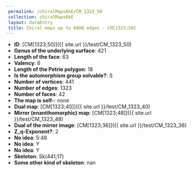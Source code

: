 ```yaml
--- 
 permalink: /chiralMaps6kE/CM_1323_50 
 collection: chiralMaps6kE
 layout: dataEntry
 title: Chiral maps up to 6000 edges - CM[1323;50]
---
```


- **ID**: [CM[1323;50]]({{ site.url }}/test/CM_1323_50)
- **Genus of the underlying surface**: 421
- **Length of the face**: 63
- **Valency**: 6
- **Length of the Petrie polygon**: 18
- **Is the automorphism group solvable?**: S
- **Number of vertices**: 441
- **Number of edges**: 1323
- **Number of faces**: 42
- **The map is self-**: none
- **Dual map**: [CM[1323;40]]({{ site.url }}/test/CM_1323_40)
- **Mirror (enantihomorphic) map**: [CM[1323;48]]({{ site.url }}/test/CM_1323_48)
- **Dual of the mirror image**: [CM[1323;36]]({{ site.url }}/test/CM_1323_36)
- **Z_q-Exponent?**: 2
- **No idea**:  5:48
- **No idea**: Y
- **No idea**: Y
- **Skeleton**: Sk(441;17)
- **Some other kind of skeleton**: nan
